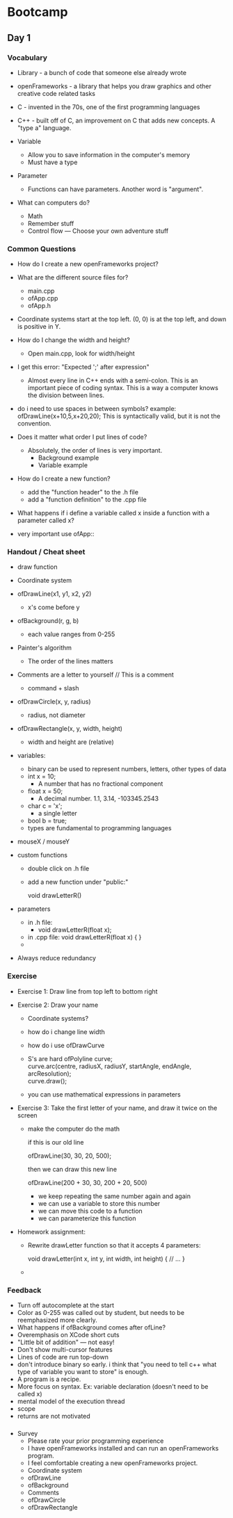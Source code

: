 Bootcamp
========

## Day 1

### Vocabulary

- Library - a bunch of code that someone else already wrote
- openFrameworks - a library that helps you draw graphics and other creative code related tasks
- C - invented in the 70s, one of the first programming languages
- C++ - built off of C, an improvement on C that adds new concepts. A "type a" language.
- Variable
  - Allow you to save information in the computer's memory
  - Must have a type
- Parameter
  - Functions can have parameters. Another word is "argument".

- What can computers do?  
  - Math
  - Remember stuff
  - Control flow — Choose your own adventure stuff

### Common Questions


- How do I create a new openFrameworks project?

- What are the different source files for?
  - main.cpp 
  - ofApp.cpp
  - ofApp.h

- Coordinate systems start at the top left. (0, 0) is at the top left, and down is positive in Y.
- How do I change the width and height?
  - Open main.cpp, look for width/height
- I get this error: "Expected ';' after expression"
  - Almost every line in C++ ends with a semi-colon. This is an important piece of coding syntax.
    This is a way a computer knows the division between lines.
- do i need to use spaces in between symbols?
  example: ofDrawLine(x+10,5,x+20,20);
  This is syntactically valid, but it is not the convention.
- Does it matter what order I put lines of code?
  - Absolutely, the order of lines is very important.
    - Background example
    - Variable example

- How do I create a new function?
  - add the "function header" to the .h file
  - add a "function definition" to the .cpp file

- What happens if i define a variable called x inside a function with a parameter  called x?

- very important use ofApp::

### Handout / Cheat sheet

- draw function
- Coordinate system
- ofDrawLine(x1, y1, x2, y2)
  - x's come before y
- ofBackground(r, g, b)
  - each value ranges from 0-255
- Painter's algorithm
  - The order of the lines matters
- Comments are a letter to yourself
  // This is a comment
  - command + slash
- ofDrawCircle(x, y, radius)
  - radius, not diameter
- ofDrawRectangle(x, y, width, height)
  - width and height are (relative)
- variables:
  - binary can be used to represent numbers, letters, other types of data
  - int x = 10;
    - A number that has no fractional component
  - float x = 50;
    - A decimal number. 1.1, 3.14, -103345.2543
  - char c = 'x';
    - a single letter
  - bool b = true;
  - types are fundamental to programming languages
- mouseX / mouseY
- custom functions
  - double click on .h file
  - add a new function under "public:"

      void drawLetterR()

- parameters
  - in .h file:
    - void drawLetterR(float x);
  - in .cpp file:
    void drawLetterR(float x) {
    }
  - 


- Always reduce redundancy


### Exercise

- Exercise 1: Draw line from top left to bottom right
- Exercise 2: Draw your name
  - Coordinate systems?
  - how do i change line width
  - how do i use ofDrawCurve

  - S's are hard
    ofPolyline curve;  
    curve.arc(centre, radiusX, radiusY, startAngle, endAngle, arcResolution);  
    curve.draw();

  - you can use mathematical expressions in parameters
- Exercise 3: Take the first letter of your name, and draw it twice on the screen
  - make the computer do the math

    if this is our old line

    ofDrawLine(30, 30, 20, 500);

    then we can draw this new line

    ofDrawLine(200 + 30, 30, 200 + 20, 500)

    - we keep repeating the same number again and again
    - we can use a variable to store this number
    - we can move this code to a function
    - we can parameterize this function

- Homework assignment:
  - Rewrite drawLetter function so that it accepts 4 parameters:

    void drawLetter(int x, int y, int width, int height) {
      // ...
    }

  - 

### Feedback

- Turn off autocomplete at the start
- Color as 0-255 was called out by student, but needs to be reemphasized more clearly. 
- What happens if ofBackground comes after ofLine?
- Overemphasis on XCode short cuts
- "Little bit of addition" — not easy!
- Don't show multi-cursor features
- Lines of code are run top-down
- don't introduce binary so early. i think that "you need to tell c++ what type of variable you want to store" is enough.
- A program is a recipe.
- More focus on syntax. Ex: variable declaration (doesn't need to be called x)
- mental model of the execution thread
- scope
- returns are not motivated 

###

- Survey
  - Please rate your prior programming experience
  - I have openFrameworks installed and can run an openFrameworks program.
  - I feel comfortable creating a new openFrameworks project.
  - Coordinate system
  - ofDrawLine
  - ofBackground
  - Comments
  - ofDrawCircle
  - ofDrawRectangle



